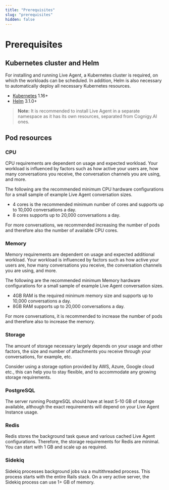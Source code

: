 ```yaml
---
title: "Prerequisites" 
slug: "prerequisites" 
hidden: false 
---
```


# Prerequisites

## Kubernetes cluster and Helm

For installing and running Live Agent, a Kubernetes cluster is required, on which the workloads can be scheduled. In addition, Helm is also necessary to automatically deploy all necessary Kubernetes resources. 

- [Kubernetes](https://kubernetes.io/) 1.16+
- [Helm](https://helm.sh/) 3.1.0+

>**Note:** It is recommended to install Live Agent in a separate namespace as it has its own resources, separated from Cognigy.AI ones.

## Pod resources

### CPU

CPU requirements are dependent on usage and expected workload.
Your workload is influenced by factors such as how active your users are, how many conversations you receive, the conversation channels you are using, and more.

The following are the recommended minimum CPU hardware configurations for a small sample of example Live Agent conversation sizes.

- 4 cores is the recommended minimum number of cores and supports up to 10,000 conversations a day.
- 8 cores supports up to 20,000 conversations a day.

For more conversations,
we recommended increasing the number of pods and therefore also the number of available CPU cores.

### Memory

Memory requirements are dependent on usage and expected additional workload.
Your workload is influenced by factors such as how active your users are,
how many conversations you receive, the conversation channels you are using, and more.

The following are the recommended minimum Memory hardware configurations for a small sample of example Live Agent conversation sizes.

- 4GB RAM is the required minimum memory size and supports up to 10,000 conversations a day.
- 8GB RAM supports up to 20,000 conversations a day.

For more conversations, it is recommended to increase the number of pods and therefore also to increase the memory.

### Storage

The amount of storage necessary largely depends on your usage and other factors, the size and number of attachments you receive through your conversations, for example, etc.

Consider using a storage option provided by AWS, Azure, Google cloud etc., this can help you to stay flexible, and to accommodate any growing storage requirements.

### PostgreSQL

The server running PostgreSQL should have at least 5-10 GB of storage available, although the exact requirements will depend on your Live Agent Instance usage.

### Redis

Redis stores the background task queue and various cached Live Agent configurations.
Therefore, the storage requirements for Redis are minimal.
You can start with 1 GB and scale up as required.

### Sidekiq

Sidekiq processes background jobs via a multithreaded process.
This process starts with the entire Rails stack.
On a very active server, the Sidekiq process can use 1+ GB of memory.

